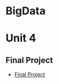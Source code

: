 # BigData
# Unit 4

## Final Project
- [Final Project](https://github.com/rafaelsanchezbaez/Big_Data/blob/Unit_4/evaluation/Final_project/Final_project.md)
